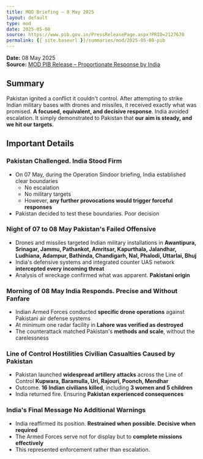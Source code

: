 ```yaml
---
title: MOD Briefing – 8 May 2025
layout: default
type: mod
date: 2025-05-08
source: https://www.pib.gov.in/PressReleasePage.aspx?PRID=2127670
permalink: {{ site.baseurl }}/summaries/mod/2025-05-08-pib
---
```


**Date:** 08 May 2025  
**Source:** [MOD PIB Release – Proportionate Response by India](https://www.pib.gov.in/PressReleasePage.aspx?PRID=2127670)


## Summary

Pakistan ignited a conflict it couldn't control. After attempting to strike Indian military bases with drones and missiles, it received exactly what was promised. **A focused, equivalent, and decisive response**. India avoided escalation. It simply demonstrated to Pakistan that **our aim is steady, and we hit our targets**.

## Important Details

### Pakistan Challenged. India Stood Firm

* On 07 May, during the Operation Sindoor briefing, India established clear boundaries
  * No escalation
  * No military targets
  * However, **any further provocations would trigger forceful responses**
* Pakistan decided to test these boundaries. Poor decision

### Night of 07 to 08 May Pakistan's Failed Offensive

* Drones and missiles targeted Indian military installations in
  **Awantipura, Srinagar, Jammu, Pathankot, Amritsar, Kapurthala, Jalandhar, Ludhiana, Adampur, Bathinda, Chandigarh, Nal, Phalodi, Uttarlai, Bhuj**
* India's defensive systems and integrated counter UAS network **intercepted every incoming threat**
* Analysis of wreckage confirmed what was apparent. **Pakistani origin**

### Morning of 08 May India Responds. Precise and Without Fanfare

* Indian Armed Forces conducted **specific drone operations** against Pakistani air defense systems
* At minimum one radar facility in **Lahore was verified as destroyed**
* The counterattack matched Pakistan's **methods and scale**, without the carelessness

### Line of Control Hostilities Civilian Casualties Caused by Pakistan

* Pakistan launched **widespread artillery attacks** across the Line of Control
  **Kupwara, Baramulla, Uri, Rajouri, Poonch, Mendhar**
* Outcome. **16 Indian civilians killed**, including **3 women and 5 children**
* India returned fire. Ensuring **Pakistan experienced consequences**

### India's Final Message No Additional Warnings

* India reaffirmed its position. **Restrained when possible. Decisive when required**
* The Armed Forces serve not for display but to **complete missions effectively**
* This represented enforcement rather than escalation.